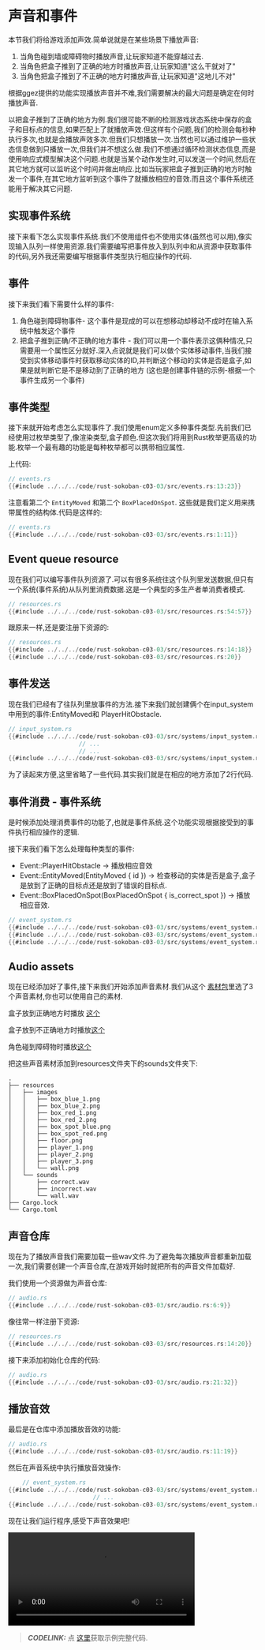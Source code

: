 # 声音和事件

本节我们将给游戏添加声效.简单说就是在某些场景下播放声音:
1. 当角色碰到墙或障碍物时播放声音,让玩家知道不能穿越过去.
1. 当角色把盒子推到了正确的地方时播放声音,让玩家知道"这么干就对了"
1. 当角色把盒子推到了不正确的地方时播放声音,让玩家知道"这地儿不对"

根据ggez提供的功能实现播放声音并不难,我们需要解决的最大问题是确定在何时播放声音. 

以把盒子推到了正确的地方为例.我们很可能不断的检测游戏状态系统中保存的盒子和目标点的信息,如果匹配上了就播放声效.但这样有个问题,我们的检测会每秒种执行多次,也就是会播放声效多次.但我们只想播放一次.当然也可以通过维护一些状态信息做到只播放一次,但我们并不想这么做.我们不想通过循环检测状态信息,而是使用响应式模型解决这个问题.也就是当某个动作发生时,可以发送一个时间,然后在其它地方就可以监听这个时间并做出响应.比如当玩家把盒子推到正确的地方时触发一个事件,在其它地方监听到这个事件了就播放相应的音效.而且这个事件系统还能用于解决其它问题.

## 实现事件系统
接下来看下怎么实现事件系统.我们不使用组件也不使用实体(虽然也可以用),像实现输入队列一样使用资源.我们需要编写把事件放入到队列中和从资源中获取事件的代码,另外我还需要编写根据事件类型执行相应操作的代码.

## 事件
接下来我们看下需要什么样的事件:
1. 角色碰到障碍物事件- 这个事件是现成的可以在想移动却移动不成时在输入系统中触发这个事件
1. 把盒子推到正确/不正确的地方事件 - 我们可以用一个事件表示这俩种情况,只需要用一个属性区分就好.深入点说就是我们可以做个实体移动事件,当我们接受到实体移动事件时获取移动实体的ID,并判断这个移动的实体是否是盒子,如果是就判断它是不是移动到了正确的地方 (这也是创建事件链的示例-根据一个事件生成另一个事件)

## 事件类型
接下来就开始考虑怎么实现事件了.我们使用enum定义多种事件类型.先前我们已经使用过枚举类型了,像渲染类型,盒子颜色.但这次我们将用到Rust枚举更高级的功能.枚举一个最有趣的功能是每种枚举都可以携带相应属性.

上代码:

```rust
// events.rs
{{#include ../../../code/rust-sokoban-c03-03/src/events.rs:13:23}}
```

注意看第二个 `EntityMoved` 和第二个 `BoxPlacedOnSpot`. 这些就是我们定义用来携带属性的结构体.代码是这样的:

```rust
// events.rs
{{#include ../../../code/rust-sokoban-c03-03/src/events.rs:1:11}}
```

## Event queue resource
现在我们可以编写事件队列资源了.可以有很多系统往这个队列里发送数据,但只有一个系统(事件系统)从队列里消费数据.这是一个典型的多生产者单消费者模式.

```rust
// resources.rs
{{#include ../../../code/rust-sokoban-c03-03/src/resources.rs:54:57}}
```

跟原来一样,还是要注册下资源的:

```rust
// resources.rs
{{#include ../../../code/rust-sokoban-c03-03/src/resources.rs:14:18}}
{{#include ../../../code/rust-sokoban-c03-03/src/resources.rs:20}}
```

## 事件发送
现在我们已经有了往队列里放事件的方法.接下来我们就创建俩个在input_system中用到的事件:EntityMoved和 PlayerHitObstacle.

```rust
// input_system.rs
{{#include ../../../code/rust-sokoban-c03-03/src/systems/input_system.rs:1:42}}
                    // ...
                    // ...
{{#include ../../../code/rust-sokoban-c03-03/src/systems/input_system.rs:83:124}}
```

为了读起来方便,这里省略了一些代码.其实我们就是在相应的地方添加了2行代码.

## 事件消费 - 事件系统
是时候添加处理消费事件的功能了,也就是事件系统.这个功能实现根据接受到的事件执行相应操作的逻辑.

接下来我们看下怎么处理每种类型的事件:
* Event::PlayerHitObstacle -> 播放相应音效
* Event::EntityMoved(EntityMoved { id }) -> 检查移动的实体是否是盒子,盒子是放到了正确的目标点还是放到了错误的目标点.
* Event::BoxPlacedOnSpot(BoxPlacedOnSpot { is_correct_spot }) -> 播放相应音效.

```rust
// event_system.rs
{{#include ../../../code/rust-sokoban-c03-03/src/systems/event_system.rs:1:34}}
{{#include ../../../code/rust-sokoban-c03-03/src/systems/event_system.rs:36:63}}
{{#include ../../../code/rust-sokoban-c03-03/src/systems/event_system.rs:71:78}}

```

## Audio assets
现在已经添加好了事件,接下来我们开始添加声音素材.我们从这个 [素材包](https://opengameart.org/content/512-sound-effects-8-bit-style)里选了3个声音素材,你也可以使用自己的素材.

盒子放到正确地方时播放 [这个](./sounds/correct.wav)

盒子放到不正确地方时播放[这个](./sounds/incorrect.wav)

角色碰到障碍物时播放[这个](./sounds/wall.wav)

把这些声音素材添加到resources文件夹下的sounds文件夹下:

```
.
├── resources
│   ├── images
│   │   ├── box_blue_1.png
│   │   ├── box_blue_2.png
│   │   ├── box_red_1.png
│   │   ├── box_red_2.png
│   │   ├── box_spot_blue.png
│   │   ├── box_spot_red.png
│   │   ├── floor.png
│   │   ├── player_1.png
│   │   ├── player_2.png
│   │   ├── player_3.png
│   │   └── wall.png
│   └── sounds
│       ├── correct.wav
│       ├── incorrect.wav
│       └── wall.wav
├── Cargo.lock
└── Cargo.toml
```

## 声音仓库
现在为了播放声音我们需要加载一些wav文件.为了避免每次播放声音都重新加载一次,我们需要创建一个声音仓库,在游戏开始时就把所有的声音文件加载好.

我们使用一个资源做为声音仓库:

```rust
// audio.rs
{{#include ../../../code/rust-sokoban-c03-03/src/audio.rs:6:9}}
```

像往常一样注册下资源:

```rust
// resources.rs
{{#include ../../../code/rust-sokoban-c03-03/src/resources.rs:14:20}}
```

接下来添加初始化仓库的代码:

```rust
// audio.rs
{{#include ../../../code/rust-sokoban-c03-03/src/audio.rs:21:32}}
```

## 播放音效
最后是在仓库中添加播放音效的功能:

```rust
// audio.rs
{{#include ../../../code/rust-sokoban-c03-03/src/audio.rs:11:19}}
```

然后在声音系统中执行播放音效操作:

```rust
    // event_system.rs
{{#include ../../../code/rust-sokoban-c03-03/src/systems/event_system.rs:24:37}}
                        // ...
{{#include ../../../code/rust-sokoban-c03-03/src/systems/event_system.rs:61:73}}
```

现在让我们运行程序,感受下声音效果吧!

<video width="75%" controls>
    <source src="./videos/audio.mov" type="video/mp4">
</video>

> **_CODELINK:_**  点 [这里](https://github.com/iolivia/rust-sokoban/tree/master/code/rust-sokoban-c03-03)获取示例完整代码.